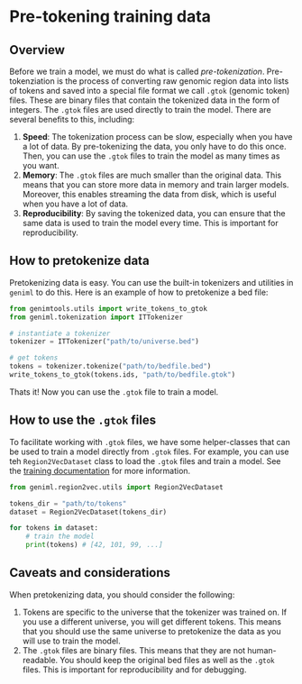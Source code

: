 # Pre-tokening training data
## Overview

Before we train a model, we must do what is called *pre-tokenization*. Pre-tokenziation is the process of converting raw genomic region data into lists of tokens and saved into a special file format we call `.gtok` (genomic token) files. These are binary files that contain the tokenized data in the form of integers. The `.gtok` files are used directly to train the model. There are several benefits to this, including:
1. **Speed**: The tokenization process can be slow, especially when you have a lot of data. By pre-tokenizing the data, you only have to do this once. Then, you can use the `.gtok` files to train the model as many times as you want.
2. **Memory**: The `.gtok` files are much smaller than the original data. This means that you can store more data in memory and train larger models. Moreover, this enables streaming the data from disk, which is useful when you have a lot of data.
3. **Reproducibility**: By saving the tokenized data, you can ensure that the same data is used to train the model every time. This is important for reproducibility.

## How to pretokenize data
Pretokenizing data is easy. You can use the built-in tokenizers and utilities in `geniml` to do this. Here is an example of how to pretokenize a bed file:

```python
from genimtools.utils import write_tokens_to_gtok
from geniml.tokenization import ITTokenizer

# instantiate a tokenizer
tokenizer = ITTokenizer("path/to/universe.bed")

# get tokens
tokens = tokenizer.tokenize("path/to/bedfile.bed")
write_tokens_to_gtok(tokens.ids, "path/to/bedfile.gtok")
```

Thats it! Now you can use the `.gtok` file to train a model.

## How to use the `.gtok` files

To facilitate working with `.gtok` files, we have some helper-classes that can be used to train a model directly from `.gtok` files. For example, you can use teh `Region2VecDataset` class to load the `.gtok` files and train a model. See the [training documentation](./train-region2vec.md) for more information.

```python
from geniml.region2vec.utils import Region2VecDataset

tokens_dir = "path/to/tokens"
dataset = Region2VecDataset(tokens_dir)

for tokens in dataset:
    # train the model
    print(tokens) # [42, 101, 99, ...]
```

## Caveats and considerations
When pretokenizing data, you should consider the following:
1. Tokens are specific to the universe that the tokenizer was trained on. If you use a different universe, you will get different tokens. This means that you should use the same universe to pretokenize the data as you will use to train the model.
2. The `.gtok` files are binary files. This means that they are not human-readable. You should keep the original bed files as well as the `.gtok` files. This is important for reproducibility and for debugging.
